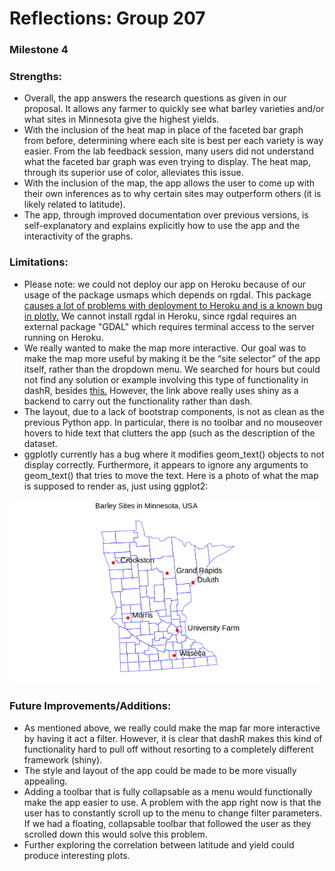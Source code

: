 # Reflections: Group 207
### Milestone 4

### Strengths:
- Overall, the app answers the research questions as given in our proposal. It allows any farmer to quickly see what barley varieties and/or what sites in Minnesota give the highest yields.
- With the inclusion of the heat map in place of the faceted bar graph from before, determining where each site is best per each variety is way easier. From the lab feedback session, many users did not understand what the faceted bar graph was even trying to display. The heat map, through its superior use of color, alleviates this issue.
- With the inclusion of the map, the app allows the user to come up with their own inferences as to why certain sites may outperform others (it is likely related to latitude).
- The app, through improved documentation over previous versions, is self-explanatory and explains explicitly how to use the app and the interactivity of the graphs.

### Limitations:

- Please note: we could not deploy our app on Heroku because of our usage of the package usmaps which depends on rgdal. This package [causes a lot of problems with deployment to Heroku and is a known bug in plotly.](https://ubc-mds.slack.com/archives/C24J4AW3Z/p1576255148006900?thread_ts=1576188029.304900&cid=C24J4AW3Z) We cannot install rgdal in Heroku, since rgdal requires an external package "GDAL" which requires terminal access to the server running on Heroku.    
- We really wanted to make the map more interactive. Our goal was to make the map more useful by making it be the “site selector” of the app itself, rather than the dropdown menu. We searched for hours but could not find any solution or example involving this type of functionality in dashR, besides [this.](https://plotly-r.com/linking-views-with-shiny.html#shiny-plotly-inputs) However, the link above really uses shiny as a backend to carry out the functionality rather than dash.
- The layout, due to a lack of bootstrap components, is not as clean as the previous Python app. In particular, there is no toolbar and no mouseover hovers to hide text that clutters the app (such as the description of the dataset.
- ggplotly currently has a bug where it modifies geom_text() objects to not display correctly. Furthermore, it appears to ignore any arguments to geom_text() that tries to move the text. Here is a photo of what the map is supposed to render as, just using ggplot2:

![Image](img/map.png) 

### Future Improvements/Additions:

  - As mentioned above, we really could make the map far more interactive by having it act a filter. However, it is clear that dashR makes this kind of functionality hard to pull off without resorting to a completely different framework (shiny).
  - The style and layout of the app could be made to be more visually appealing.
  - Adding a toolbar that is fully collapsable as a menu would functionally make the app easier to use. A problem with the app right now is that the user has to constantly scroll up to the menu to change filter parameters. If we had a floating, collapsable toolbar that followed the user as they scrolled down this would solve this problem.
  - Further exploring the correlation between latitude and yield could produce interesting plots.